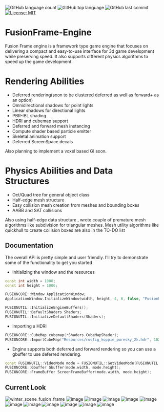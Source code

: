 ![GitHub language count](https://img.shields.io/github/languages/count/KaganBaldiran/FusionFrame-Engine)
![GitHub top language](https://img.shields.io/github/languages/top/KaganBaldiran/FusionFrame-Engine) 
![GitHub last commit](https://img.shields.io/github/last-commit/KaganBaldiran/FusionFrame-Engine)
[![License: MIT](https://img.shields.io/badge/License-MIT-green.svg)](https://opensource.org/licenses/MIT)
# FusionFrame-Engine
Fusion Frame engine is a framework type game engine that focuses on delivering a compact and easy-to-use interface for 3d game development while preserving speed. It also supports different physics algorithms to speed up the game development. 

# Rendering Abilities

- Deferred rendering(soon to be clustered deferred as well as forward+ as an option)
- Omnidirectional shadows for point lights
- Linear shadows for directional lights
- PBR-IBL shading
- HDRI and cubemap support
- Deferred and forward mesh instancing 
- Compute shader based particle emitter
- Skeletal animation support
- Deferred ScreenSpace decals

Also planning to implement a voxel based GI soon.

# Physics Abilities and Data Structures

- Oct/Quad tree for general object class
- Half-edge mesh structure
- Easy collision mesh creation from meshes and bounding boxes
- AABB and SAT collisions

Also using half-edge data structure , wrote couple of premature mesh algorithms like subdivision for triangular meshes. 
Mesh utility algorithms like quickhull to create collision boxes are also in the TO-DO list

## Documentation
The overall API is pretty simple and user friendly.
I'll try to demonstrate some of the functionality to get you started

- Initializing the window and the resources
```cpp
const int width = 1000;
const int height = 1000;

FUSIONCORE::Window ApplicationWindow;
ApplicationWindow.InitializeWindow(width, height, 4, 6, false, "FusionFrame Engine");

FUSIONUTIL::InitializeEngineBuffers();
FUSIONUTIL::DefaultShaders Shaders;
FUSIONUTIL::InitializeDefaultShaders(Shaders);
```

- Importing a HDRI
```cpp
FUSIONCORE::CubeMap cubemap(*Shaders.CubeMapShader);
FUSIONCORE::ImportCubeMap("Resources/rustig_koppie_puresky_2k.hdr", 1024, cubemap, Shaders);
```

- Engine supports both deferred and forward rendering so you can use a gbuffer to use deferred rendering.
```cpp
const FUSIONUTIL::VideoMode mode = FUSIONUTIL::GetVideoMode(FUSIONUTIL::GetPrimaryMonitor());
FUSIONCORE::Gbuffer Gbuffer(mode.width, mode.height);
FUSIONCORE::FrameBuffer ScreenFrameBuffer(mode.width, mode.height);
```

## Current Look

![winter_scene_fusion_frame](https://github.com/KaganBaldiran/FusionFrame-Engine/assets/80681941/d25d1d46-5a58-4e8b-a983-e5c705a62c44)
![image](https://github.com/KaganBaldiran/FusionFrame-Engine/assets/80681941/91eb0c73-84d5-446c-9964-75f523d6073c)
![image](https://github.com/KaganBaldiran/FusionFrame-Engine/assets/80681941/6c7b0ef3-fdd6-40a3-952d-3c45674a5e9e)
![image](https://github.com/KaganBaldiran/FusionFrame-Engine/assets/80681941/5cfa5f24-db38-4e7f-a31e-8b170c622d8b)
![image](https://github.com/KaganBaldiran/FusionFrame-Engine/assets/80681941/863e6313-d569-42a5-ae36-3a443a79d2e8)
![image](https://github.com/KaganBaldiran/FusionFrame-Engine/assets/80681941/f6ab652a-cad7-4e3b-b869-52614d832b0d)
![image](https://github.com/KaganBaldiran/FusionFrame-Engine/assets/80681941/b0f429e7-9e8e-4c0e-9b93-6b61ec8a4702)
![image](https://github.com/KaganBaldiran/FusionFrame-Engine/assets/80681941/8db95ca3-9ef6-4770-b484-c3bf79ca6dc0)
![image](https://github.com/KaganBaldiran/FusionFrame-Engine/assets/80681941/25126184-6aa0-42a3-ab59-977022807888)
![image](https://github.com/KaganBaldiran/FusionFrame-Engine/assets/80681941/e4956876-731f-4cfc-94b7-6036e15215b3)
![image](https://github.com/KaganBaldiran/FusionFrame-Engine/assets/80681941/f33b8b6a-c54d-4bd8-85b2-b7a4e9cc9814)
![image](https://github.com/KaganBaldiran/FusionFrame-Engine/assets/80681941/2a04204b-b5d5-4354-b9a2-fd241b51cb98)


  
